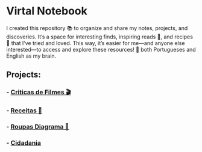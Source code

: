 
# Virtal Notebook 

I created this repository 📚 to organize and share my notes, projects, and discoveries. It’s a space for interesting finds, inspiring reads 📖, and recipes 🍲 that I’ve tried and loved. This way, it’s easier for me—and anyone else interested—to access and explore these resources! 🌟 both Portugueses and English as my brain. 


## Projects: 
### - <a href="Criticas_Filmes.md">Criticas de Filmes 🎬 </a>
### - <a href="Receitas.md">Receitas 🍕 </a> 
### - <a href="Roupas/Roupas.md">Roupas Diagrama 👕 </a> 
### - <a href="Cidadania.md"> Cidadania </a>
